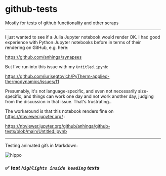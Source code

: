 # github-tests
Mostly for tests of github functionality and other scraps

---

I just wanted to see if a Julia Jupyter notebook would render OK. I had good experience with Python Jupyter notebooks before in terms of their rendering on GitHub, e.g. here:

https://github.com/anhinga/synapses

But I've run into this issue with my `Untitled.ipynb`:

https://github.com/iurisegtovich/PyTherm-applied-thermodynamics/issues/11

Presumably, it's not language-specific, and even not necessarily size-specific, and things can work one day and not work another day, judging from the discussion in that issue. That's frustrating...

The workaround is that this notebook renders fine on https://nbviewer.jupyter.org/ :

https://nbviewer.jupyter.org/github/anhinga/github-tests/blob/main/Untitled.ipynb

---

Testing animated gifs in Markdown:

![hippo](https://media3.giphy.com/media/aUovxH8Vf9qDu/giphy.gif)

### ✅ _test `highlights inside heading` texts_ 
